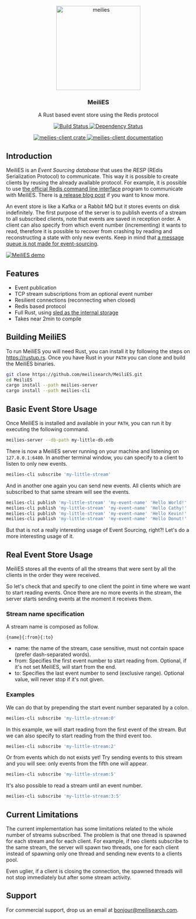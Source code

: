 <p align="center">
  <img alt="meilies" src="https://user-images.githubusercontent.com/3610253/54926921-925b3500-4f11-11e9-8cbc-0f287f48108a.png" width="230">
</p>

<h3 align="center">MeiliES</h3>

<p align="center">
  A Rust based event store using the Redis protocol
</p>

<p align="center">
  <a href="https://dev.azure.com/thomas0884/thomas/_build/latest?definitionId=10&branchName=master">
    <img alt="Build Status" src="https://dev.azure.com/thomas0884/thomas/_apis/build/status/meilisearch.MeiliES?branchName=master">
  </a>

  <a href="https://deps.rs/repo/github/meilisearch/MeiliES">
    <img alt="Dependency Status" src="https://deps.rs/repo/github/meilisearch/MeiliES/status.svg">
  </a>
</p>

<p align="center">
  <a href="https://crates.io/crates/meilies-client">
    <img alt="meilies-client crate" src="https://img.shields.io/crates/v/meilies-client.svg">
  </a>

  <a href="https://docs.rs/meilies-client">
    <img alt="meilies-client documentation" src="https://docs.rs/meilies-client/badge.svg">
  </a>
</p>

## Introduction

MeiliES is an _Event Sourcing database_ that uses the _RESP_ (REdis Serialization Protocol) to communicate.
This way it is possible to create clients by reusing the already available protocol. For example, it is possible to use [the official Redis command line interface](https://redis.io/topics/rediscli) program to communicate with MeiliES. There is [a release blog post](https://blog.meilisearch.com/meilies-release/) if you want to know more.

An event store is like a Kafka or a Rabbit MQ but it stores events on disk indefinitely. The first purpose of the server is to publish events of a stream to all subscribed clients, note that events are saved in reception order. A client can also specify from which event number (incrementing) it wants to read, therefore it is possible to recover from crashing by reading and reconstructing a state with only new events. Keep in mind that [a message queue is not made for event-sourcing](https://medium.com/serialized-io/apache-kafka-is-not-for-event-sourcing-81735c3cf5c).

[![MeiliES demo](https://asciinema.org/a/KX6qpkfDd1RWxS8NDQQYoo26r.svg)](https://asciinema.org/a/KX6qpkfDd1RWxS8NDQQYoo26r?speed=2&autoplay=1)

## Features

- Event publication
- TCP stream subscriptions from an optional event number
- Resilient connections (reconnecting when closed)
- Redis based protocol
- Full Rust, using [sled as the internal storage](http://sled.rs)
- Takes near 2min to compile

## Building MeiliES

To run MeiliES you will need Rust, you can install it by following the steps on https://rustup.rs.
Once you have Rust in your `PATH` you can clone and build the MeiliES binaries.

```bash
git clone https://github.com/meilisearch/MeiliES.git
cd MeiliES
cargo install --path meilies-server
cargo install --path meilies-cli
```

## Basic Event Store Usage

Once MeiliES is installed and available in your `PATH`, you can run it by executing the following command.

```bash
meilies-server --db-path my-little-db.edb
```

There is now a MeiliES server running on your machine and listening on `127.0.0.1:6480`.
In another terminal window, you can specify to a client to listen to only new events.

```bash
meilies-cli subscribe 'my-little-stream'
```

And in another one again you can send new events.
All clients which are subscribed to that same stream will see the events.

```bash
meilies-cli publish 'my-little-stream' 'my-event-name' 'Hello World!'
meilies-cli publish 'my-little-stream' 'my-event-name' 'Hello Cathy!'
meilies-cli publish 'my-little-stream' 'my-event-name' 'Hello Kevin!'
meilies-cli publish 'my-little-stream' 'my-event-name' 'Hello Donut!'
```

But that is not a really interesting usage of Event Sourcing, right?!
Let's do a more interesting usage of it.

## Real Event Store Usage

MeiliES stores all the events of all the streams that were sent by all the clients in the order they were received.

So let's check that and specify to one client the point in time where we want to start reading events.
Once there are no more events in the stream, the server starts sending events at the moment it receives them.

### Stream name specification

A stream name is composed as follow.

`{name}{:from}{:to}`

- name: the name of the stream, case sensitive, must not contain space (prefer dash-separated words).
- from: Specifies the first event number to start reading from. Optional, if it's not set MeiliES, will start from the end.
- to: Specifies the last event number to send (exclusive range). Optional value, will never stop if it's not given.

### Examples

We can do that by prepending the start event number separated by a colon.

```bash
meilies-cli subscribe 'my-little-stream:0'
```

In this example, we will start reading from the first event of the stream.
But we can also specify to start reading from the third event too.

```bash
meilies-cli subscribe 'my-little-stream:2'
```

Or from events which do not exists yet!
Try sending events to this stream and you will see: only events from the fifth one will appear.

```bash
meilies-cli subscribe 'my-little-stream:5'
```

It's also possible to read a stream until an event number.

```bash
meilies-cli subscribe 'my-little-stream:3:5'
```


## Current Limitations

The current implementation has some limitations related to the whole number of streams subscribed. The problem is that one thread is spawned for each stream and for each client. For example, if two clients subscribe to the same stream, the server will spawn two threads, one for each client instead of spawning only one thread and sending new events to a clients pool.

Even uglier, if a client is closing the connection, the spawned threads will not stop immediately but after some stream activity.

## Support

For commercial support, drop us an email at bonjour@meilisearch.com.
